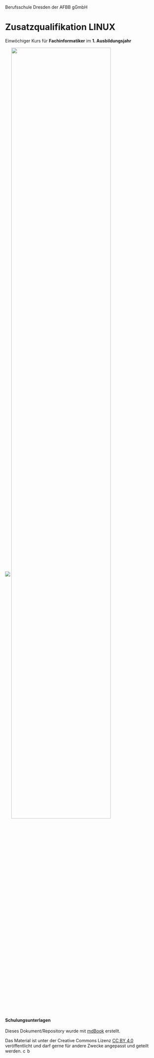 Berufsschule Dresden der AFBB gGmbH

# Zusatzqualifikation LINUX
Einwöchiger Kurs für **Fachinformatiker** im **1. Ausbildungsjahr**

<img src="https://upload.wikimedia.org/wikipedia/commons/3/35/Tux.svg" style="max-height:50vh; min-height:20vh"/>

<img src="https://files.mastodon.social/media_attachments/files/114/007/930/866/743/505/original/3d68a7e1c08d6a55.png" style="height:80%;"/>

#### Schulungsunterlagen

Dieses Dokument/Repository wurde mit [mdBook](https://rust-lang.github.io/mdBook/) erstellt.

Das Material ist unter der Creative Commons Lizenz [CC BY 4.0](https://creativecommons.org/licenses/by/4.0/) veröffentlicht und darf gerne für andere Zwecke angepasst und geteilt werden.
<img src="https://upload.wikimedia.org/wikipedia/commons/a/a3/Cc.logo.circle.svg" alt="cc" style="width:1em"/><img src="https://upload.wikimedia.org/wikipedia/commons/3/3c/Cc-by_new.svg" alt="by" style="width:1em"/>
